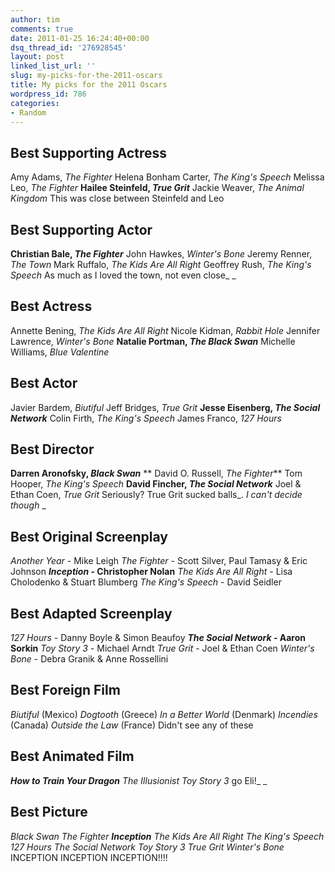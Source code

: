 ```yaml
---
author: tim
comments: true
date: 2011-01-25 16:24:40+00:00
dsq_thread_id: '276928545'
layout: post
linked_list_url: ''
slug: my-picks-for-the-2011-oscars
title: My picks for the 2011 Oscars
wordpress_id: 786
categories:
- Random
---
```


## Best Supporting Actress

Amy Adams, _The Fighter_ Helena Bonham Carter, _The King's Speech_ Melissa
Leo, _The Fighter_ **Hailee Steinfeld, _True Grit_** Jackie Weaver, _The
Animal Kingdom_ This was close between Steinfeld and Leo

## Best Supporting Actor

**Christian Bale, _The Fighter_** John Hawkes, _Winter's Bone_ Jeremy Renner, _The Town_ Mark Ruffalo, _The Kids Are All Right_ Geoffrey Rush, _The King's Speech_ As much as I loved the town, not even close_ _

## Best Actress

Annette Bening, _The Kids Are All Right_ Nicole Kidman, _Rabbit Hole_ Jennifer
Lawrence, _Winter's Bone_ **Natalie Portman, _The Black Swan_** Michelle
Williams, _Blue Valentine_

## Best Actor

Javier Bardem, _Biutiful_ Jeff Bridges, _True Grit_ **Jesse Eisenberg, _The
Social Network_** Colin Firth, _The King's Speech_ James Franco, _127 Hours_

## Best Director

**Darren Aronofsky, _Black Swan_** ** David O. Russell, _The Fighter_** Tom Hooper, _The King's Speech_ **David Fincher, _The Social Network_** Joel &amp; Ethan Coen, _True Grit_ Seriously? True Grit sucked balls_. _I can't decide though_ _

## Best Original Screenplay

_Another Year_ \- Mike Leigh _The Fighter_ \- Scott Silver, Paul Tamasy &amp;
Eric Johnson **_Inception_ \- Christopher Nolan** _The Kids Are All Right_ \-
Lisa Cholodenko &amp; Stuart Blumberg _The King's Speech_ \- David Seidler

## Best Adapted Screenplay

_127 Hours_ \- Danny Boyle &amp; Simon Beaufoy **_The Social Network_ \- Aaron
Sorkin** _Toy Story 3_ \- Michael Arndt _True Grit_ \- Joel &amp; Ethan Coen
_Winter's Bone_ \- Debra Granik &amp; Anne Rossellini

## Best Foreign Film

_Biutiful_ (Mexico) _Dogtooth_ (Greece) _In a Better World_ (Denmark)
_Incendies_ (Canada) _Outside the Law_ (France) Didn't see any of these

## Best Animated Film

**_How to Train Your Dragon_** _The Illusionist_ _Toy Story 3_ go Eli!_ _

## Best Picture

_Black Swan_ _The Fighter_ **_Inception_** _The Kids Are All Right_ _The
King's Speech_ _127 Hours_ _The Social Network_ _Toy Story 3_ _True Grit_
_Winter's Bone_ INCEPTION INCEPTION INCEPTION!!!!

